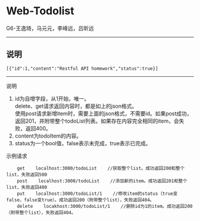 # Web-Todolist
G6-王逸琦，马元元，李峰远，吕昕远

***
## 说明  
    [{"id":1,"content":"Restful API homework","status":true}]  
***
说明
1.  id为自增字段，从1开始，唯一。  
delete、get请求返回内容时，都是如上的json格式。  
使用post请求新增item时，需要上面的json格式，不需要id。如果post成功，返回201，并附带整个todoList列表。如果存在内容完全相同的item，会失败，返回400。
2. content为todoItem的内容。
3. status为一个bool值，false表示未完成，true表示已完成。

示例请求  
```
    get    localhost:3000/todoList    //获取整个list。成功返回200和整个list，失败返回500  
    post    localhost:3000/todoList    //添加新的item。成功返回201和整个list，失败返回400  
    put    localhost:3000/todoList/1    //修改item的status（true变false，false变true）。成功返回200（附带整个list），失败返回404。
    delete    locakhost:3000/todoList/1    //删除id为1的item。成功返回200（附带整个list），失败返回404。
```
    
